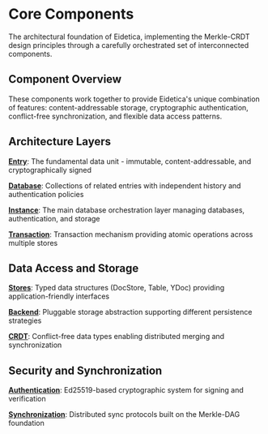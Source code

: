 # Core Components

The architectural foundation of Eidetica, implementing the Merkle-CRDT design principles through a carefully orchestrated set of interconnected components.

## Component Overview

These components work together to provide Eidetica's unique combination of features: content-addressable storage, cryptographic authentication, conflict-free synchronization, and flexible data access patterns.

## Architecture Layers

**[Entry](entry.md)**: The fundamental data unit - immutable, content-addressable, and cryptographically signed

**[Database](database.md)**: Collections of related entries with independent history and authentication policies

**[Instance](basedb.md)**: The main database orchestration layer managing databases, authentication, and storage

**[Transaction](atomicop.md)**: Transaction mechanism providing atomic operations across multiple stores

## Data Access and Storage

**[Stores](stores.md)**: Typed data structures (DocStore, Table, YDoc) providing application-friendly interfaces

**[Backend](backend.md)**: Pluggable storage abstraction supporting different persistence strategies

**[CRDT](crdt.md)**: Conflict-free data types enabling distributed merging and synchronization

## Security and Synchronization

**[Authentication](authentication.md)**: Ed25519-based cryptographic system for signing and verification

**[Synchronization](synchronization.md)**: Distributed sync protocols built on the Merkle-DAG foundation
